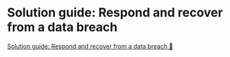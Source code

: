 # Solution guide: Respond and recover from a data breach

[Solution guide: Respond and recover from a data breach 🔗](https://1drv.ms/b/c/526c45566c8c239a/EQ_UhkR26AVMn5Uw-DPLRdkB8cg0oOwBAZKUaIMdWHbrGg?e=G4RJLh)

